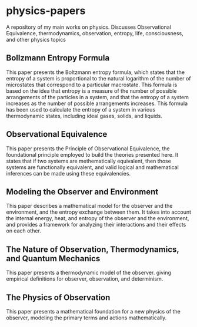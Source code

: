 # physics-papers

A repository of my main works on physics. Discusses Observational Equivalence, thermodynamics, observation, entropy, life, consciousness, and other physics topics


## Bollzmann Entropy Formula

This paper presents the Boltzmann entropy formula, which states that the entropy of a system is proportional to the natural logarithm of the number of microstates that correspond to a particular macrostate. This formula is based on the idea that entropy is a measure of the number of possible arrangements of the particles in a system, and that the entropy of a system increases as the number of possible arrangements increases. This formula has been used to calculate the entropy of a system in various thermodynamic states, including ideal gases, solids, and liquids.

## Observational Equivalence

This paper presents the Principle of Observational Equivalence, the foundational principle employed to build the theories presented here. It states that if two systems are methematically equivalent, then those systems are functionally equivalent, and valid logical and mathematical inferences can be made using these equivalencies.

## Modeling the Observer and Environment

This paper describes a mathematical model for the observer and the environment, and the entropy exchange between them. It takes into account the internal energy, heat, and entropy of the observer and the environment, and provides a framework for analyzing their interactions and their effects on each other.

## The Nature of Observation, Thermodynamics, and Quantum Mechanics

This paper presents a thermodynamic model of the observer. giving empirical definitions for observer, observation, and determinism.

## The Physics of Observation

This paper presents a mathematical foundation for a new physics of the observer, modeling the primary terms and actions mathematically.

